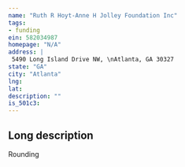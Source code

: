```yaml
---
name: "Ruth R Hoyt-Anne H Jolley Foundation Inc"
tags:
- funding
ein: 582034987
homepage: "N/A"
address: |
 5490 Long Island Drive NW, \nAtlanta, GA 30327
state: "GA"
city: "Atlanta"
lng: 
lat: 
description: ""
is_501c3: 
---
```


## Long description

Rounding
